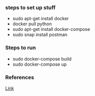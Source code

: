### steps to set up stuff
* sudo apt-get install docker 
* docker pull python 
* sudo apt-get install docker-compose
* sudo snap install postman

### Steps to run 
* sudo docker-compose build
* sudo docker-compose up

### References
[Link](https://github.com/jakewright/tutorials/blob/master/home-automation/02-device-registry/device_registry/__init__.py)